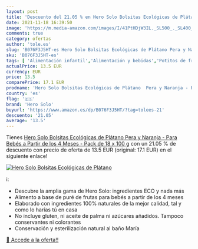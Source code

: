 ```yaml
---
layout: post
title: 'Descuento del 21.05 % en Hero Solo Bolsitas Ecológicas de Plátano'
date: 2021-11-18 16:39:50
image: 'https://m.media-amazon.com/images/I/41PtHDjW3IL._SL500_._SL400_.jpg'
comments: true
category: ofertas
author: 'tole.es'
slug: 'B076F3J5HT-es Hero Solo Bolsitas Ecológicas de Plátano Pera y Naranja -...'
sku: 'B076F3J5HT-es'
tags: [ 'Alimentación infantil','Alimentación y bebidas','Potitos de fruta para bebé','Tarritos de frutas y postres para bebé','Tarritos, purés y postres para bebé','bebés','hero solo', ]
actualPrice: 13.5 EUR
currency: EUR
price: 13.5
comparePrice: 17.1 EUR
prodname: 'Hero Solo Bolsitas Ecológicas de Plátano  Pera y Naranja - Para Bebés a Partir de los 4 Meses - Pack de 18 x 100 g'
country: 'es'
flag: '🇪🇸'
brand: 'Hero Solo'
buyurl: 'https://www.amazon.es/dp/B076F3J5HT/?tag=tolees-21'
descuento: '21.05'
average: '13.5'
---
```


Tienes [Hero Solo Bolsitas Ecológicas de Plátano  Pera y Naranja - Para Bebés a Partir de los 4 Meses - Pack de 18 x 100 g](https://www.amazon.es/dp/B076F3J5HT/?tag=tolees-21) con un 21.05 % de descuento con precio de oferta de 13.5 EUR (original: 17.1 EUR) en el siguiente enlace!

[![Hero Solo Bolsitas Ecológicas de Plátano](https://m.media-amazon.com/images/I/41PtHDjW3IL._SL500_._SL400_.jpg)](https://www.amazon.es/dp/B076F3J5HT/?tag=tolees-21)

ℹ️:

- Descubre la amplia gama de Hero Solo: ingredientes ECO y nada más
- Alimento a base de puré de frutas para bebés a partir de los 4 meses
- Elaborado con ingredientes 100% naturales de la mejor calidad, tal y como lo harías tú en casa
- No incluye gluten, ni aceite de palma ni azúcares añadidos. Tampoco conservantes ni colorantes
- Conservación y esterilización natural al baño María

[🛒 Accede a la oferta!!](https://www.amazon.es/dp/B076F3J5HT/?tag=tolees-21)
